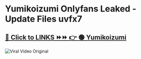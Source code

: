 
 # Yumikoizumi Onlyfans Leaked - Update Files uvfx7

## <h2><a href="https://clipsfans.com/Yumikoizumi&ref=git">🔗 Click to LINKS ⏩⏩ 👉 🟢 Yumikoizumi </a></h2>

<a href="https://clipsfans.com/Yumikoizumi&ref=git" rel="nofollow" data-target="animated-image.originalLink"><img src="https://i.ibb.co.com/xMMVF88/686577567.gif" alt="Viral Video Original" style="max-width: 100%; display: inline-block;" data-target="animated-image.originalImage"></a>

